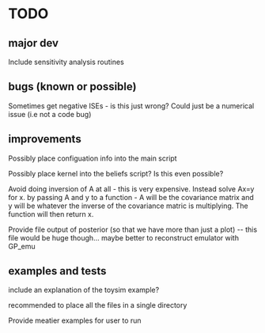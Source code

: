 # TODO

## major dev
Include sensitivity analysis routines

## bugs (known or possible)
Sometimes get negative ISEs - is this just wrong? Could just be a numerical issue (i.e not a code bug)

## improvements
Possibly place configuation info into the main script

Possibly place kernel into the beliefs script? Is this even possible?

Avoid doing inversion of A at all - this is very expensive. Instead solve Ax=y for x. by passing A and y to a function - A will be the covariance matrix and y will be whatever the inverse of the covariance matric is multiplying. The function will then return x.

Provide file output of posterior (so that we have more than just a plot) -- this file would be huge though... maybe better to reconstruct emulator with GP_emu

## examples and tests
include an explanation of the toysim example?

recommended to place all the files in a single directory

Provide meatier examples for user to run
